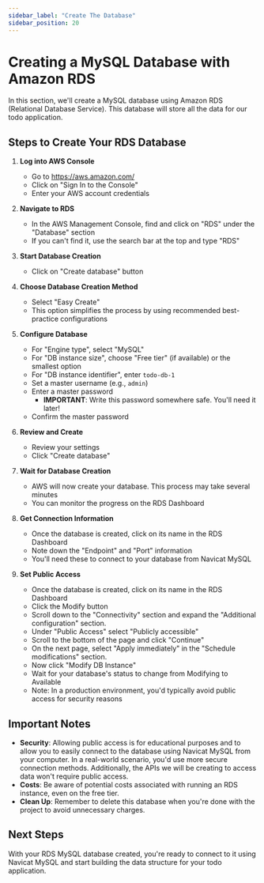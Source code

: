 ```yaml
---
sidebar_label: "Create The Database"
sidebar_position: 20
---
```


# Creating a MySQL Database with Amazon RDS

In this section, we'll create a MySQL database using Amazon RDS (Relational Database Service). This database will store all the data for our todo application.

## Steps to Create Your RDS Database

1. **Log into AWS Console**

   - Go to https://aws.amazon.com/
   - Click on "Sign In to the Console"
   - Enter your AWS account credentials

2. **Navigate to RDS**

   - In the AWS Management Console, find and click on "RDS" under the "Database" section
   - If you can't find it, use the search bar at the top and type "RDS"

3. **Start Database Creation**

   - Click on "Create database" button

4. **Choose Database Creation Method**

   - Select "Easy Create"
   - This option simplifies the process by using recommended best-practice configurations

5. **Configure Database**

   - For "Engine type", select "MySQL"
   - For "DB instance size", choose "Free tier" (if available) or the smallest option
   - For "DB instance identifier", enter `todo-db-1`
   - Set a master username (e.g., `admin`)
   - Enter a master password
     - **IMPORTANT**: Write this password somewhere safe. You'll need it later!
   - Confirm the master password

6. **Review and Create**

   - Review your settings
   - Click "Create database"

7. **Wait for Database Creation**

   - AWS will now create your database. This process may take several minutes
   - You can monitor the progress on the RDS Dashboard

8. **Get Connection Information**

   - Once the database is created, click on its name in the RDS Dashboard
   - Note down the "Endpoint" and "Port" information
   - You'll need these to connect to your database from Navicat MySQL

9. **Set Public Access**
   - Once the database is created, click on its name in the RDS Dashboard
   - Click the Modify button
   - Scroll down to the "Connectivity" section and expand the "Additional configuration" section.
   - Under "Public Access" select "Publicly accessible"
   - Scroll to the bottom of the page and click "Continue"
   - On the next page, select "Apply immediately" in the "Schedule modifications" section.
   - Now click "Modify DB Instance"
   - Wait for your database's status to change from Modifying to Available
   - Note: In a production environment, you'd typically avoid public access for security reasons

## Important Notes

- **Security**: Allowing public access is for educational purposes and to allow you to easily connect to the database using Navicat MySQL from your computer. In a real-world scenario, you'd use more secure connection methods. Additionally, the APIs we will be creating to access data won't require public access.
- **Costs**: Be aware of potential costs associated with running an RDS instance, even on the free tier.
- **Clean Up**: Remember to delete this database when you're done with the project to avoid unnecessary charges.

## Next Steps

With your RDS MySQL database created, you're ready to connect to it using Navicat MySQL and start building the data structure for your todo application.
